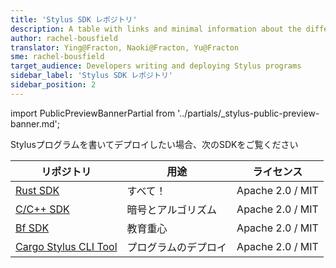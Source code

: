 ```yaml
---
title: 'Stylus SDK レポジトリ'
description: A table with links and minimal information about the different SDKs
author: rachel-bousfield
translator: Ying@Fracton, Naoki@Fracton, Yu@Fracton
sme: rachel-bousfield
target_audience: Developers writing and deploying Stylus programs
sidebar_label: 'Stylus SDK レポジトリ'
sidebar_position: 2
---
```


import PublicPreviewBannerPartial from '../partials/_stylus-public-preview-banner.md';

<PublicPreviewBannerPartial />

Stylusプログラムを書いてデプロイしたい場合、次のSDKをご覧ください

|リポジトリ | 用途 | ライセンス |
| - | - | - |
| [Rust SDK](https://github.com/OffchainLabs/stylus-sdk-rs) | すべて！ | Apache 2.0 / MIT |
| [C/C++ SDK](https://github.com/OffchainLabs/stylus-sdk-c)  | 暗号とアルゴリズム | Apache 2.0 / MIT |
| [Bf SDK](https://github.com/OffchainLabs/stylus-sdk-bf) | 教育重心 | Apache 2.0 / MIT |
| [Cargo Stylus CLI Tool](https://github.com/OffchainLabs/cargo-stylus) | プログラムのデプロイ | Apache 2.0 / MIT |

